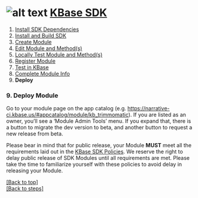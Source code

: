 # <A NAME="top"></a>![alt text](https://avatars2.githubusercontent.com/u/1263946?v=3&s=84 "KBase") [KBase SDK](../README.md)

1. [Install SDK Dependencies](kb_sdk_dependencies.md)
2. [Install and Build SDK](kb_sdk_install_and_build.md)
3. [Create Module](kb_sdk_create_module.md)
4. [Edit Module and Method(s)](kb_sdk_edit_module.md)
5. [Locally Test Module and Method(s)](kb_sdk_local_test_module.md)
6. [Register Module](kb_sdk_register_module.md)
7. [Test in KBase](kb_sdk_test_in_kbase.md)
8. [Complete Module Info](kb_sdk_complete_module_info.md)
9. **Deploy**
 

### 9. Deploy Module

Go to your module page on the app catalog (e.g. https://narrative-ci.kbase.us/#appcatalog/module/kb_trimmomatic).  If you are listed as an owner, you’ll see a ‘Module Admin Tools’ menu.  If you expand that, there is a button to migrate the dev version to beta, and another button to request a new release from beta.

Please bear in mind that for public release, your Module **MUST** meet all the requirements laid out in the [KBase SDK Policies](https://github.com/kbase/project_guides/blob/master/SDK_Guidelines.md).  We reserve the right to delay public release of SDK Modules until all requirements are met.  Please take the time to familiarize yourself with these policies to avoid delay in releasing your Module.

[\[Back to top\]](#top)<br>
[\[Back to steps\]](../README.md#steps)
